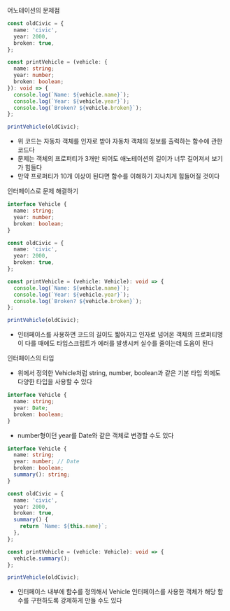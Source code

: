 어노테이션의 문제점

```ts
const oldCivic = {
  name: 'civic',
  year: 2000,
  broken: true,
};

const printVehicle = (vehicle: {
  name: string;
  year: number;
  broken: boolean;
}): void => {
  console.log(`Name: ${vehicle.name}`);
  console.log(`Year: ${vehicle.year}`);
  console.log(`Broken? ${vehicle.broken}`);
};

printVehicle(oldCivic);
```

- 위 코드는 자동차 객체를 인자로 받아 자동차 객체의 정보를 출력하는 함수에 관한 코드다
- 문제는 객체의 프로퍼티가 3개만 되어도 애노테이션의 길이가 너무 길어져서 보기가 힘들다
- 만약 프로퍼티가 10개 이상이 된다면 함수를 이해하기 지나치게 힘들어질 것이다

인터페이스로 문제 해결하기

```ts
interface Vehicle {
  name: string;
  year: number;
  broken: boolean;
}

const oldCivic = {
  name: 'civic',
  year: 2000,
  broken: true,
};

const printVehicle = (vehicle: Vehicle): void => {
  console.log(`Name: ${vehicle.name}`);
  console.log(`Year: ${vehicle.year}`);
  console.log(`Broken? ${vehicle.broken}`);
};

printVehicle(oldCivic);
```

- 인터페이스를 사용하면 코드의 길이도 짧아지고 인자로 넘어온 객체의 프로퍼티명이 다를 때에도 타입스크립트가 에러를 발생시켜 실수를 줄이는데 도움이 된다

인터페이스의 타입

- 위에서 정의한 Vehicle처럼 string, number, boolean과 같은 기본 타입 외에도 다양한 타입을 사용할 수 있다

```ts
interface Vehicle {
  name: string;
  year: Date;
  broken: boolean;
}
```

- number형이던 year를 Date와 같은 객체로 변경할 수도 있다

```ts
interface Vehicle {
  name: string;
  year: number; // Date
  broken: boolean;
  summary(): string;
}

const oldCivic = {
  name: 'civic',
  year: 2000,
  broken: true,
  summary() {
    return `Name: ${this.name}`;
  },
};

const printVehicle = (vehicle: Vehicle): void => {
  vehicle.summary();
};

printVehicle(oldCivic);
```

- 인터페이스 내부에 함수를 정의해서 Vehicle 인터페이스를 사용한 객체가 해당 함수를 구현하도록 강제하게 만들 수도 있다
